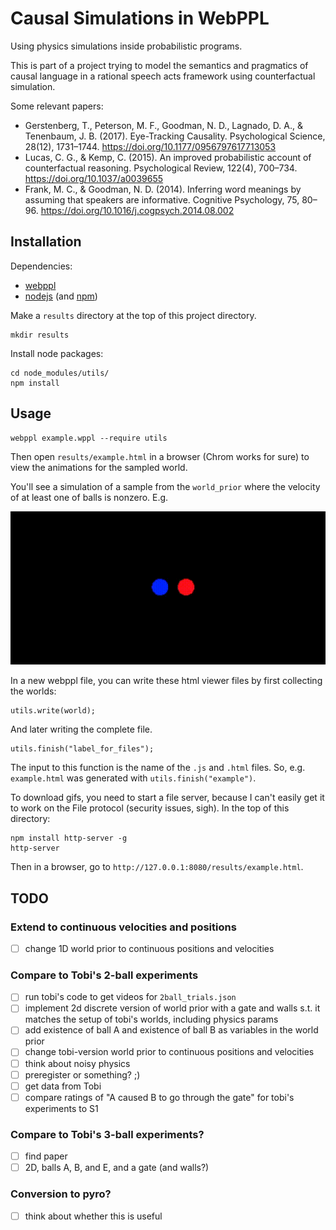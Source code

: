 # Causal Simulations in WebPPL

Using physics simulations inside probabilistic programs.

This is part of a project trying to model the semantics and pragmatics of causal language in a rational speech acts framework using counterfactual simulation.

Some relevant papers:

* Gerstenberg, T., Peterson, M. F., Goodman, N. D., Lagnado, D. A., & Tenenbaum, J. B. (2017). Eye-Tracking Causality. Psychological Science, 28(12), 1731–1744. https://doi.org/10.1177/0956797617713053
* Lucas, C. G., & Kemp, C. (2015). An improved probabilistic account of counterfactual reasoning. Psychological Review, 122(4), 700–734. https://doi.org/10.1037/a0039655
* Frank, M. C., & Goodman, N. D. (2014). Inferring word meanings by assuming that speakers are informative. Cognitive Psychology, 75, 80–96. https://doi.org/10.1016/j.cogpsych.2014.08.002

## Installation

Dependencies:

* [webppl](http://webppl.org/)
* [nodejs](https://nodejs.org/en/) (and [npm](https://www.npmjs.com/))

Make a `results` directory at the top of this project directory.

```
mkdir results
```

Install node packages:

```
cd node_modules/utils/
npm install
```

## Usage

```
webppl example.wppl --require utils
```

Then open `results/example.html` in a browser (Chrom works for sure) to view the animations for the sampled world.

You'll see a simulation of a sample from the `world_prior` where the velocity of at least one of balls is nonzero. E.g.

![gif](img/collision.gif)

In a new webppl file, you can write these html viewer files by first collecting the worlds:

```
utils.write(world);
```

And later writing the complete file.

```
utils.finish("label_for_files");
```

The input to this function is the name of the `.js` and `.html` files. So, e.g. `example.html` was generated with `utils.finish("example")`.

To download gifs, you need to start a file server, because I can't easily get it to work on the File protocol (security issues, sigh). In the top of this directory:

```
npm install http-server -g
http-server
```

Then in a browser, go to `http://127.0.0.1:8080/results/example.html`.

## TODO

### Extend to continuous velocities and positions

* [ ] change 1D world prior to continuous positions and velocities

### Compare to Tobi's 2-ball experiments

* [ ] run tobi's code to get videos for `2ball_trials.json`
* [ ] implement 2d discrete version of world prior with a gate and walls s.t. it matches the setup of tobi's worlds, including physics params
* [ ] add existence of ball A and existence of ball B as variables in the world prior
* [ ] change tobi-version world prior to continuous positions and velocities
* [ ] think about noisy physics
* [ ] preregister or something? ;)
* [ ] get data from Tobi
* [ ] compare ratings of "A caused B to go through the gate" for tobi's experiments to S1

### Compare to Tobi's 3-ball experiments?

* [ ] find paper
* [ ] 2D, balls A, B, and E, and a gate (and walls?)

### Conversion to pyro?

* [ ] think about whether this is useful
